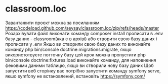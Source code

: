 # classroom.loc

Завантажити проєкт можна за посиланням https://codeload.github.com/seysay/classroom.loc/zip/refs/heads/master
Розархівувати файл
виконати команду composer install
прописати в .env базу даних - classroom(яка є в архіві) або створити свою базу даних і прописати у .env
Якшо ви створили свою базу даних то винонайте команду php bin/console doctrine:migrations:migrate, якщо використотвуєте потточну базу цей крок можна пропустити
php bin/console doctrine:fixtures:load виконайте команду, для наповнення фековими даними таблицю, якщо ви створили нову базу даних
Щоб запустити веб сторінку вас потрібно запустити команду symfony serve, якшо symfony не встановлений, встановіть https://symfony.com/
